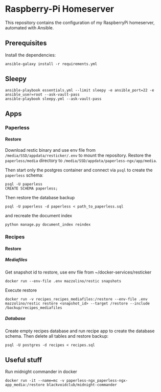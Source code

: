 # Raspberry-Pi Homeserver

This repository contains the configuration of my RaspberryPi homeserver, automated with Ansible.

## Prerequisites

Install the dependencies:

```
ansible-galaxy install -r requirements.yml
```

## Sleepy

```
ansible-playbook essentials.yml --limit sleepy -e ansible_port=22 -e ansible_user=root --ask-vault-pass
ansible-playbook sleepy.yml --ask-vault-pass
```

## Apps

### Paperless

#### Restore

Download restic binary and use env file from `/media/SSD/appdata/resticker/.env` to mount the repository. Restore the `paperless/media` directory to `/media/SSD/appdata/paperless-ngx/app/media`.

Then start only the postgres container and connect via `psql` to create the `paperless` schema:

```
psql -U paperless
CREATE SCHEMA paperless;
```

Then restore the database backup

```
psql -U paperless -d paperless < path_to_paperless.sql
```

and recreate the document index

```
python manage.py document_index reindex
```

### Recipes

#### Restore

##### Mediafiles

Get snapshot id to restore, use env file from ~/docker-services/resticker

```
docker run --env-file .env mazzolino/restic snapshots
```

Execute restore

```
docker run -v recipes_recipes_mediafiles:/restore --env-file .env mazzolino/restic restore <snapshot_id> --target /restore --include /backup/recipes_mediafiles
```

##### Database

Create empty recipes database and run recipe app to create the database schema. Then delete all tables and restore backup:

```
psql -U postgres -d recipes < recipes.sql
```

## Useful stuff

Run midnight commander in docker

```
docker run -it --name=mc -v paperless-ngx_paperless-ngx-app_media:/restore blackvoidclub/midnight-commander
```
